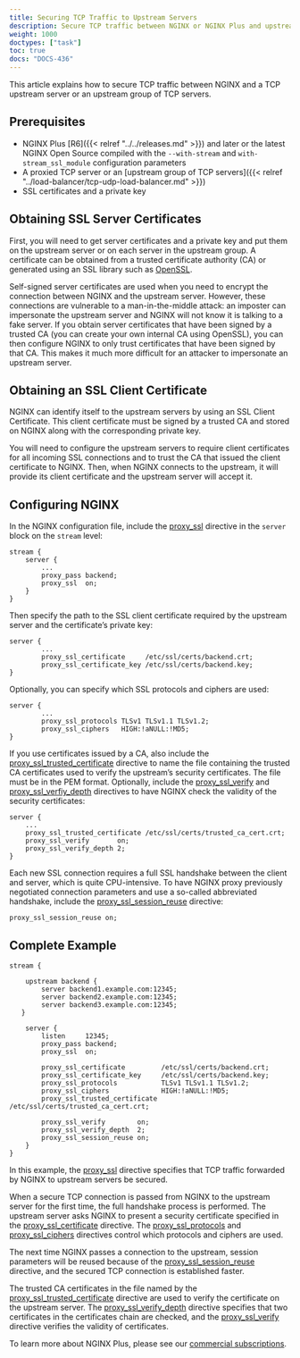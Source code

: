 ```yaml
---
title: Securing TCP Traffic to Upstream Servers
description: Secure TCP traffic between NGINX or NGINX Plus and upstream servers, using SSL/TLS encryption.
weight: 1000
doctypes: ["task"]
toc: true
docs: "DOCS-436"
---
```



This article explains how to secure TCP traffic between NGINX and a TCP upstream server or an upstream group of TCP servers.

## Prerequisites

*   NGINX Plus [R6]({{< relref "../../releases.md" >}}) and later or the latest NGINX Open Source compiled with the `--with-stream` and `with-stream_ssl_module` configuration parameters
*   A proxied TCP server or an [upstream group of TCP servers]({{< relref "../load-balancer/tcp-udp-load-balancer.md" >}})
*   SSL certificates and a private key

## Obtaining SSL Server Certificates

First, you will need to get server certificates and a private key and put them on the upstream server or on each server in the upstream group. A certificate can be obtained from a trusted certificate authority (CA) or generated using an SSL library such as [OpenSSL](http://www.openssl.org/).

Self-signed server certificates are used when you need to encrypt the connection between NGINX and the upstream server. However, these connections are vulnerable to a man-in-the-middle attack: an imposter can impersonate the upstream server and NGINX will not know it is talking to a fake server. If you obtain server certificates that have been signed by a trusted CA (you can create your own internal CA using OpenSSL), you can then configure NGINX to only trust certificates that have been signed by that CA. This makes it much more difficult for an attacker to impersonate an upstream server.

## Obtaining an SSL Client Certificate

NGINX can identify itself to the upstream servers by using an SSL Client Certificate. This client certificate must be signed by a trusted CA and stored on NGINX along with the corresponding private key.

You will need to configure the upstream servers to require client certificates for all incoming SSL connections and to trust the CA that issued the client certificate to NGINX. Then, when NGINX connects to the upstream, it will provide its client certificate and the upstream server will accept it.

## Configuring NGINX

In the NGINX configuration file, include the [proxy_ssl](https://nginx.org/en/docs/stream/ngx_stream_proxy_module.html#proxy_ssl) directive in the `server` block on the `stream` level:

```nginx
stream {
    server {
        ...
        proxy_pass backend;
        proxy_ssl  on;
    }
}
```

Then specify the path to the SSL client certificate required by the upstream server and the certificate’s private key:

```nginx
server {
        ...
        proxy_ssl_certificate     /etc/ssl/certs/backend.crt;
        proxy_ssl_certificate_key /etc/ssl/certs/backend.key;
}
```

Optionally, you can specify which SSL protocols and ciphers are used:

```nginx
server {
        ...
        proxy_ssl_protocols TLSv1 TLSv1.1 TLSv1.2;
        proxy_ssl_ciphers   HIGH:!aNULL:!MD5;
}
```

If you use certificates issued by a CA, also include the [proxy_ssl_trusted_certificate](https://nginx.org/en/docs/stream/ngx_stream_proxy_module.html#proxy_ssl_trusted_certificate) directive to name the file containing the trusted CA certificates used to verify the upstream’s security certificates. The file must be in the PEM format. Optionally, include the [proxy_ssl_verify](https://nginx.org/en/docs/stream/ngx_stream_proxy_module.html#proxy_ssl_verify) and [proxy_ssl_verfiy_depth](https://nginx.org/en/docs/stream/ngx_stream_proxy_module.html#proxy_ssl_verify_depth) directives to have NGINX check the validity of the security certificates:

```nginx
server {
    ...
    proxy_ssl_trusted_certificate /etc/ssl/certs/trusted_ca_cert.crt;
    proxy_ssl_verify       on;
    proxy_ssl_verify_depth 2;
}
```

Each new SSL connection requires a full SSL handshake between the client and server, which is quite CPU-intensive. To have NGINX proxy previously negotiated connection parameters and use a so-called abbreviated handshake, include the [proxy_ssl_session_reuse](https://nginx.org/en/docs/stream/ngx_stream_proxy_module.html#proxy_ssl_session_reuse) directive:

```nginx
proxy_ssl_session_reuse on;
```

## Complete Example

```nginx
stream {

    upstream backend {
        server backend1.example.com:12345;
        server backend2.example.com:12345;
        server backend3.example.com:12345;
   }

    server {
        listen     12345;
        proxy_pass backend;
        proxy_ssl  on;

        proxy_ssl_certificate         /etc/ssl/certs/backend.crt;
        proxy_ssl_certificate_key     /etc/ssl/certs/backend.key;
        proxy_ssl_protocols           TLSv1 TLSv1.1 TLSv1.2;
        proxy_ssl_ciphers             HIGH:!aNULL:!MD5;
        proxy_ssl_trusted_certificate /etc/ssl/certs/trusted_ca_cert.crt;

        proxy_ssl_verify        on;
        proxy_ssl_verify_depth  2;
        proxy_ssl_session_reuse on;
    }
}
```

In this example, the [proxy_ssl](https://nginx.org/en/docs/stream/ngx_stream_proxy_module.html#proxy_ssl) directive specifies that TCP traffic forwarded by NGINX to upstream servers be secured.

When a secure TCP connection is passed from NGINX to the upstream server for the first time, the full handshake process is performed. The upstream server asks NGINX to present a security certificate specified in the [proxy_ssl_certificate](https://nginx.org/en/docs/stream/ngx_stream_proxy_module.html#proxy_ssl_certificate) directive. The [proxy_ssl_protocols](https://nginx.org/en/docs/stream/ngx_stream_proxy_module.html#proxy_ssl_protocols) and [proxy_ssl_ciphers](https://nginx.org/en/docs/stream/ngx_stream_proxy_module.html#proxy_ssl_ciphers) directives control which protocols and ciphers are used.

The next time NGINX passes a connection to the upstream, session parameters will be reused because of the [proxy_ssl_session_reuse](https://nginx.org/en/docs/stream/ngx_stream_proxy_module.html#proxy_ssl_session_reuse) directive, and the secured TCP connection is established faster.

The trusted CA certificates in the file named by the [proxy_ssl_trusted_certificate](https://nginx.org/en/docs/stream/ngx_stream_proxy_module.html#proxy_ssl_trusted_certificate) directive are used to verify the certificate on the upstream server. The [proxy_ssl_verify_depth](https://nginx.org/en/docs/stream/ngx_stream_proxy_module.html#proxy_ssl_verify_depth) directive specifies that two certificates in the certificates chain are checked, and the [proxy_ssl_verify](https://nginx.org/en/docs/stream/ngx_stream_proxy_module.html#proxy_ssl_verify) directive verifies the validity of certificates.

To learn more about NGINX Plus, please see our [commercial subscriptions](https://nginx.com/products/).
